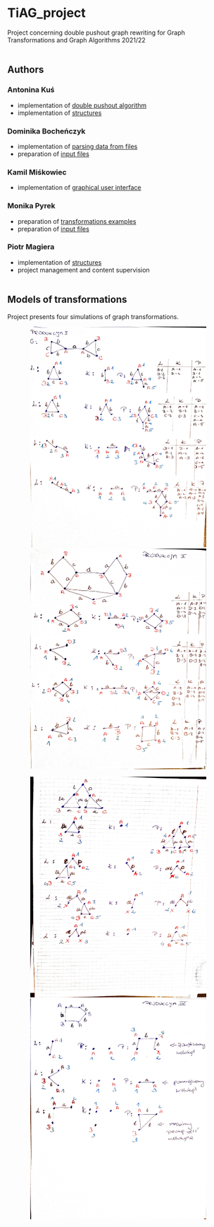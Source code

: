 # TiAG_project
Project concerning double pushout graph rewriting for Graph Transformations and Graph Algorithms 2021/22
<br></br>
## Authors
### Antonina Kuś
  - implementation of [double pushout algorithm](src/algorithm.py)
  - implementation of [structures](src/structures.py)
### Dominika Bocheńczyk
  - implementation of [parsing data from files](src/parse.py)
  - preparation of [input files](src/input_files)
### Kamil Miśkowiec 
  - implementation of [graphical user interface](src/gui/gui.py)
### Monika Pyrek
  - preparation of [transformations examples](TiAG-example)
  - preparation of [input files](src/input_files)
### Piotr Magiera
  - implementation of [structures](src/structures.py)
  - project management and content supervision
<br></br>
## Models of transformations
Project presents four simulations of graph transformations.
<p align="center">
  <img src="./TiAG-example/example1.jpg" alt="addStat" width="400" height ="500" />
  <img src="./TiAG-example/example2.jpg" alt="addStat" width="400" height ="500" />
  <br /> 
</p>
<p align="center">
  <img src="./TiAG-example/example3.jpg" alt="addStat" width="400" height ="500" />
  <img src="./TiAG-example/example4.jpg" alt="addStat" width="400" height ="500" />
  <br /> 
</p>
